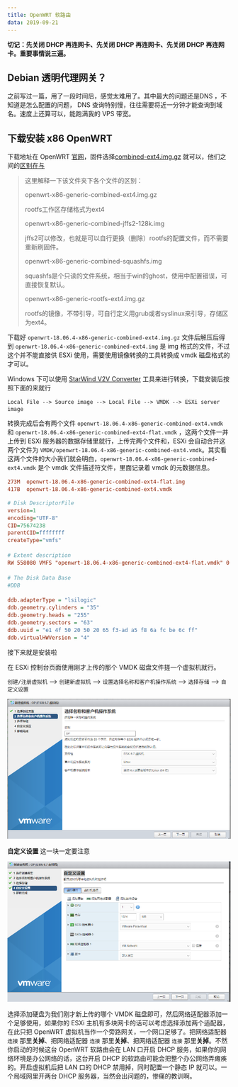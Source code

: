 ```yaml
---
title: OpenWRT 软路由
data: 2019-09-21
---
```


**切记：先关闭 DHCP 再连网卡、先关闭 DHCP 再连网卡、先关闭 DHCP 再连网卡。重要事情说三遍。**

## Debian 透明代理网关？

之前写过一篇[]()，用了一段时间后，感觉太难用了。其中最大的问题还是DNS ，不知道是怎么配置的问题， DNS 查询特别慢，往往需要将近一分钟才能查询到域名。速度上还算可以，能跑满我的 VPS 带宽。



## 下载安装 x86 OpenWRT

下载地址在 OpenWRT [官网](https://downloads.openwrt.org/releases/18.06.4/targets/x86/generic/)，固件选择[combined-ext4.img.gz](https://downloads.openwrt.org/releases/18.06.4/targets/x86/64/openwrt-18.06.4-x86-generic-combined-ext4.img.gz) 就可以，他们之间的[区别在与](https://antkillerfarm.github.io/linux/2015/02/01/Openwrt.html)

> 这里解释一下该文件夹下各个文件的区别：
>
> openwrt-x86-generic-combined-ext4.img.gz
>
> rootfs工作区存储格式为ext4
>
> openwrt-x86-generic-combined-jffs2-128k.img
>
> jffs2可以修改，也就是可以自行更换（删除）rootfs的配置文件，而不需要重新刷固件。
>
> openwrt-x86-generic-combined-squashfs.img
>
> squashfs是个只读的文件系统，相当于win的ghost，使用中配置错误，可直接恢复默认。
>
> openwrt-x86-generic-rootfs-ext4.img.gz
>
> rootfs的镜像，不带引导，可自行定义用grub或者syslinux来引导，存储区为ext4。



下载好 `openwrt-18.06.4-x86-generic-combined-ext4.img.gz` 文件后解压后得到 `openwrt-18.06.4-x86-generic-combined-ext4.img` 是 img 格式的文件，不过这个并不能直接供 ESXi 使用，需要使用镜像转换的工具转换成 vmdk 磁盘格式的才可以。

Windows 下可以使用 [StarWind V2V Converter](https://www.starwindsoftware.com/starwind-v2v-converter) 工具来进行转换，下载安装后按照下面的来就行

```
Local File --> Source image --> Local File --> VMDK --> ESXi server image
```

转换完成后会有两个文件 `openwrt-18.06.4-x86-generic-combined-ext4.vmdk` 和 `openwrt-18.06.4-x86-generic-combined-ext4-flat.vmdk` ，这两个文件一并上传到 ESXi 服务器的数据存储里就行，上传完两个文件和，ESXi 会自动合并这两个文件为 `VMDK/openwrt-18.06.4-x86-generic-combined-ext4.vmdk`。其实看这两个文件的大小我们就会明白，`openwrt-18.06.4-x86-generic-combined-ext4.vmdk` 是个 vmdk 文件描述符文件，里面记录着 vmdk 的元数据信息。

```ini
273M  openwrt-18.06.4-x86-generic-combined-ext4-flat.img
417B  openwrt-18.06.4-x86-generic-combined-ext4.vmdk
```

```ini
# Disk DescriptorFile
version=1
encoding="UTF-8"
CID=75674238
parentCID=ffffffff
createType="vmfs"

# Extent description
RW 558080 VMFS "openwrt-18.06.4-x86-generic-combined-ext4-flat.vmdk" 0

# The Disk Data Base
#DDB

ddb.adapterType = "lsilogic"
ddb.geometry.cylinders = "35"
ddb.geometry.heads = "255"
ddb.geometry.sectors = "63"
ddb.uuid = "e1 4f 50 20 50 20 65 f3-ad a5 f8 6a fc be 6c ff"
ddb.virtualHWVersion = "4"
```

接下来就是安装啦

在 ESXi 控制台页面使用刚才上传的那个 VMDK 磁盘文件搓一个虚拟机就行。 

`创建/注册虚拟机` --> `创建新虚拟机` --> `设置选择名称和客户机操作系统` –-> `选择存储` --> `自定义设置` 

![1568860424585](img/1568860424585.png)

**自定义设置** 这一块一定要注意

![1568860493961](img/1568860493961.png)

选择添加硬盘为我们刚才新上传的哪个 VMDK 磁盘即可，然后网络适配器添加一个足够使用，如果你的 ESXi 主机有多块网卡的话可以考虑选择添加两个适配器，在此只把 OpenWRT 虚拟机当作一个旁路网关，一个网口足够了。把网络适配器 `连接` 那里**关掉**、把网络适配器 `连接` 那里**关掉**、把网络适配器 `连接` 那里**关掉**。不然你启动的时候这台 OpenWRT 软路由会在 LAN 口开启 DHCP 服务，如果你的网络环境是办公网络的话，这台开启 DHCP 的软路由可能会把整个办公网络弄瘫痪的。开启虚拟机后把 LAN 口的 DHCP 禁用掉，同时配置一个静态 IP 就可以。一个局域网里开两台 DHCP 服务器，当然会出问题的，惨痛的教训啊。

